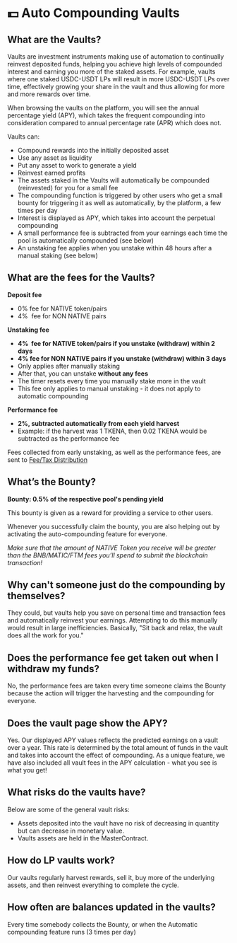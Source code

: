 # 💵 Auto Compounding Vaults

## What are the Vaults? <a id="what-is-a-vault"></a>

Vaults are investment instruments making use of automation to continually reinvest deposited funds, helping you achieve high levels of compounded interest and earning you more of the staked assets. For example, vaults where one staked USDC-USDT LPs will result in more USDC-USDT LPs over time, effectively growing your share in the vault and thus allowing for more and more rewards over time.

When browsing the vaults on the platform, you will see the annual percentage yield \(APY\), which takes the frequent compounding into consideration compared to annual percentage rate \(APR\) which does not.

Vaults can:

* Compound rewards into the initially deposited asset
* Use any asset as liquidity
* Put any asset to work to generate a yield
* Reinvest earned profits
* The assets staked in the Vaults will automatically be compounded \(reinvested\) for you for a small fee
* The compounding function is triggered by other users who get a small bounty for triggering it as well as automatically, by the platform, a few times per day
* Interest is displayed as APY, which takes into account the perpetual compounding
* A small performance fee is subtracted from your earnings each time the pool is automatically compounded \(see below\)
* An unstaking fee applies when you unstake within 48 hours after a manual staking \(see below\)

## What are the fees for the Vaults? <a id="what-are-the-fees-for-the-auto-cake-syrup-pool"></a>

**Deposit fee**

* 0% fee for NATIVE token/pairs 
* 4%    fee for NON NATIVE pairs

**Unstaking fee**

* **4%    fee for NATIVE token/pairs if you unstake \(withdraw\) within 2 days**
* **4% fee for NON NATIVE pairs if you unstake \(withdraw\) within 3 days**
* Only applies after manually staking
* After that, you can unstake **without any fees**
* The timer resets every time you manually stake more in the vault
* This fee only applies to manual unstaking - it does not apply to automatic compounding

**Performance fee**

* **2%, subtracted automatically from each yield harvest**
* Example: if the harvest was 1 TKENA, then 0.02 TKENA would be subtracted as the performance fee

Fees collected from early unstaking, as well as the performance fees, are sent to [Fee/Tax Distribution](deposit-fee-redistribution.md)

## What’s the Bounty? <a id="whats-the-auto-cake-bounty"></a>

**Bounty: 0.5% of the respective pool's pending yield**

This bounty is given as a reward for providing a service to other users.

Whenever you successfully claim the bounty, you are also helping out by activating the auto-compounding feature for everyone.

_Make sure that the amount of NATIVE Token you receive will be greater than the BNB/MATIC/FTM fees you’ll spend to submit the blockchain transaction!_

## Why can't someone just do the compounding by themselves? <a id="why-cant-someone-just-do-this-themselves"></a>

They could, but vaults help you save on personal time and transaction fees and automatically reinvest your earnings. Attempting to do this manually would result in large inefficiencies. Basically, "Sit back and relax, the vault does all the work for you."

## **Does the performance fee get taken out when I withdraw my funds?** <a id="does-the-performance-fee-get-taken-out-when-i-withdraw-my-funds"></a>

No, the performance fees are taken every time someone claims the Bounty because the action will trigger the harvesting and the compounding for everyone.

## Does the vault page show the APY? <a id="does-the-vault-page-show-the-apy"></a>

Yes. Our displayed APY values reflects the predicted earnings on a vault over a year. This rate is determined by the total amount of funds in the vault and takes into account the effect of compounding. As a unique feature, we have also included all vault fees in the APY calculation - what you see is what you get!

## What risks do the vaults have? <a id="what-risks-do-the-vaults-have"></a>

Below are some of the general vault risks:

* Assets deposited into the vault have no risk of decreasing in quantity but can decrease in monetary value.
* Vaults assets are held in the MasterContract.

## **How do LP vaults work?** <a id="how-do-lp-vaults-work"></a>

Our vaults regularly harvest rewards, sell it, buy more of the underlying assets, and then reinvest everything to complete the cycle.

## **How often are balances updated in the vaults?** <a id="how-often-are-balances-updated-in-the-vaults"></a>

Every time somebody collects the Bounty, or when the Automatic compounding feature runs \(3 times per day\)

